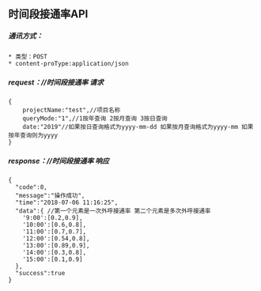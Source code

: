 ## 时间段接通率API

##### 通讯方式：
```
* 类型：POST 
* content-proType:application/json
```

##### request：//时间段接通率 请求
```
{
    projectName:"test",//项目名称
    queryMode:"1",//1按年查询 2按月查询 3按日查询
    date:"2019"//如果按日查询格式为yyyy-mm-dd 如果按月查询格式为yyyy-mm 如果按年查询则为yyyy
}
```

##### response：//时间段接通率 响应
```
{
  "code":0,
  "message":"操作成功",
  "time":"2018-07-06 11:16:25",
  "data":{ //第一个元素是一次外呼接通率 第二个元素是多次外呼接通率
    '9:00':[0.2,0.9],
    '10:00':[0.6,0.8],
    '11:00':[0.7,0.7],
    '12:00':[0.54,0.8],
    '13:00':[0.89,0.9],
    '14:00':[0.3,0.8],
    '15:00':[0.1,0.9]
  },
  "success":true
}
```